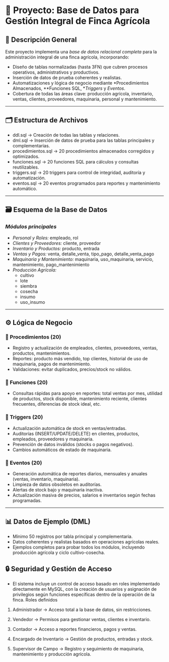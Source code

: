 # 🌱 Proyecto: Base de Datos para Gestión Integral de Finca Agrícola

## 📄 Descripción General

Este proyecto implementa una *base de datos relacional completa* para la administración integral de una finca agrícola, incorporando:

- Diseño de tablas normalizadas (hasta 3FN) que cubren procesos operativos, administrativos y productivos.
- Inserción de datos de prueba coherentes y realistas.
- Automatizaciones y lógica de negocio mediante *Procedimientos Almacenados, **Funciones SQL, **Triggers* y *Eventos*.
- Cobertura de todas las áreas clave: producción agrícola, inventario, ventas, clientes, proveedores, maquinaria, personal y mantenimiento.

---

## 🗂 Estructura de Archivos

- ddl.sql → Creación de todas las tablas y relaciones.
- dml.sql → Inserción de datos de prueba para las tablas principales y complementarias.
- procedimientos.sql → 20 procedimientos almacenados corregidos y optimizados.
- funciones.sql → 20 funciones SQL para cálculos y consultas reutilizables.
- triggers.sql → 20 triggers para control de integridad, auditoría y automatización.
- eventos.sql → 20 eventos programados para reportes y mantenimiento automático.

---

## 🗃 Esquema de la Base de Datos

### *Módulos principales*
- *Personal y Roles:* empleado, rol
- *Clientes y Proveedores:* cliente, proveedor
- *Inventario y Productos:* producto, entrada
- *Ventas y Pagos:* venta, detalle_venta, tipo_pago, detalle_venta_pago
- *Maquinaria y Mantenimiento:* maquinaria, uso_maquinaria, servicio, mantenimiento, pago_mantenimiento
- *Producción Agrícola:*  
  - cultivo
  - lote
  - siembra
  - cosecha
  - insumo
  - uso_insumo

---

## ⚙️ Lógica de Negocio

### 📌 Procedimientos (20)
- Registro y actualización de empleados, clientes, proveedores, ventas, productos, mantenimientos.
- Reportes: producto más vendido, top clientes, historial de uso de maquinaria, pagos de mantenimiento.
- Validaciones: evitar duplicados, precios/stock no válidos.

### 📌 Funciones (20)
- Consultas rápidas para apoyo en reportes: total ventas por mes, utilidad de productos, stock disponible, mantenimiento reciente, clientes frecuentes, diferencias de stock ideal, etc.

### 📌 Triggers (20)
- Actualización automática de stock en ventas/entradas.
- Auditorías (INSERT/UPDATE/DELETE) en clientes, productos, empleados, proveedores y maquinaria.
- Prevención de datos inválidos (stocks o pagos negativos).
- Cambios automáticos de estado de maquinaria.

### 📌 Eventos (20)
- Generación automática de reportes diarios, mensuales y anuales (ventas, inventario, maquinaria).
- Limpieza de datos obsoletos en auditorías.
- Alertas de stock bajo y maquinaria inactiva.
- Actualización masiva de precios, salarios e inventarios según fechas programadas.

---

## 📊 Datos de Ejemplo (DML)
- Mínimo 50 registros por tabla principal y complementaria.
- Datos coherentes y realistas basados en operaciones agrícolas reales.
- Ejemplos completos para probar todos los módulos, incluyendo producción agrícola y ciclo cultivo-cosecha.

## 🔒 Seguridad y Gestión de Acceso

- El sistema incluye un control de acceso basado en roles implementado directamente en MySQL, con la creación de usuarios y asignación de privilegios según funciones específicas dentro de la operación de la finca.
Roles definidos

1. Administrador → Acceso total a la base de datos, sin restricciones.

2. Vendedor → Permisos para gestionar ventas, clientes e inventario.

3. Contador → Acceso a reportes financieros, pagos y ventas.

4. Encargado de Inventario → Gestión de productos, entradas y stock.

4. Supervisor de Campo → Registro y seguimiento de maquinaria, mantenimiento y producción agrícola.